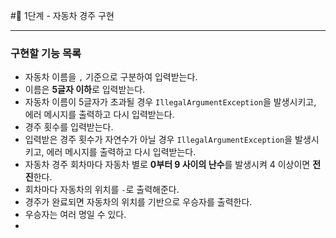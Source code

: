 #🚀 1단계 - 자동차 경주 구현

---
### 구현할 기능 목록
 - 자동차 이름을 `,` 기준으로 구분하여 입력받는다.
 - 이름은 **5글자 이하**로 입력받는다.
 - 자동차 이름이 5글자가 초과될 경우 `IllegalArgumentException`을 발생시키고, 에러 메시지를 출력하고 다시 입력받는다.
 - 경주 횟수를 입력받는다.
 - 입력받은 경주 횟수가 자연수가 아닐 경우 `IllegalArgumentException`을 발생시키고, 에러 메시지를 출력하고 다시 입력받는다.
 - 자동차 경주 회차마다 자동차 별로 **0부터 9 사이의 난수**를 발생시켜 4 이상이면 **전진**한다.
 - 회차마다 자동차의 위치를 `-`로 출력해준다.
 - 경주가 완료되면 자동차의 위치를 기반으로 우승자를 출력한다. 
 - 우승자는 여러 명일 수 있다.
 - 